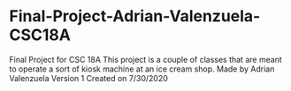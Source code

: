 # Final-Project-Adrian-Valenzuela-CSC18A
Final Project for CSC 18A This project is a couple of classes that are meant to operate a sort of kiosk machine at an ice cream shop. Made by Adrian Valenzuela Version 1 Created on 7/30/2020
